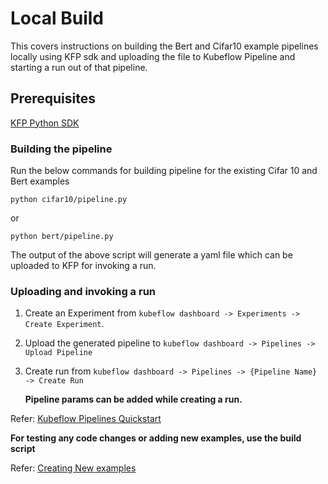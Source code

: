 # Local Build

This covers instructions on building the Bert and Cifar10 example pipelines locally using KFP sdk and uploading the file to Kubeflow Pipeline and starting a run out of that pipeline.

## Prerequisites

[KFP Python SDK](https://github.com/kubeflow/pipelines/tree/master/sdk/python)

### Building the pipeline

Run the below commands for building pipeline for the existing Cifar 10 and Bert examples

`python cifar10/pipeline.py`

or

`python bert/pipeline.py`

The output of the above script will generate a yaml file which can be uploaded to KFP for invoking a run.

### Uploading and invoking a run

  1. Create an Experiment from `kubeflow dashboard -> Experiments -> Create Experiment`.
  2. Upload the generated pipeline to `kubeflow dashboard -> Pipelines -> Upload Pipeline` 
  3. Create run from `kubeflow dashboard -> Pipelines -> {Pipeline Name} -> Create Run`

      **Pipeline params can be added while creating a run.**

  Refer: [Kubeflow Pipelines Quickstart](https://www.kubeflow.org/docs/components/pipelines/pipelines-quickstart/)

**For testing any code changes or adding new examples, use the build script**

  Refer: [Creating New examples](README.md##Adding-new-example)


